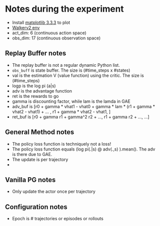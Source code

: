 # Notes during the experiment
- Install [matplotlib 3.3.3](https://github.com/openai/spinningup/issues/332) to plot 
- [Walkerv2 env](https://mgoulao.github.io/gym-docs/environments/mujoco/walker2d/)
- act_dim: 6 (continuous action space)
- obs_dim: 17 (continuous observation space)


## Replay Buffer notes
- The replay buffer is not a regular dynamic Python list. 
- `obs_buff` is state buffer. The size is (#time_steps x #states)
- val is the estimation V (value function) using the critic. The size is (#time_steps)
- logp is the log pi (a|s) 
- adv is the advantage function
- ret is the rewards to go
- gamma is discounting factor, while lam is the lamda in GAE
- adv_buf is [r0 + gamma * vhat1 - vhat0 + gamma * lam * (r1 + gamma * vhat2 - vhat1) + ... , r1 + gamma * vhat2 - vhat1, ]
- ret_buf is [r0 + gamma r1 + gamma^2 r2 + ..., r1 + gamma r2 + ..., ...]

## General Method notes
- The policy loss function is techniquely not a loss! 
- The policy loss function equals (log pi(.|s) @ adv(.,s) ).mean(). The adv is there due to GAE.
- The update is per trajectory
- 

## Vanilla PG notes
- Only update the actor once per trajectory

## Configuration notes
- Epoch is # trajectories or episodes or rollouts
